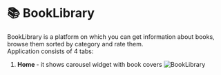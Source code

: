 # 📚 BookLibrary
BookLibrary is a platform on which you can get information about books, browse them sorted by category and rate them. <br>
Application consists of 4 tabs:
1. <b> Home </b> - it shows carousel widget with book covers
![BookLibrary](https://user-images.githubusercontent.com/33400631/139923879-08a50d9c-5f0c-4731-9b46-01cb2a67d8d0.gif)
